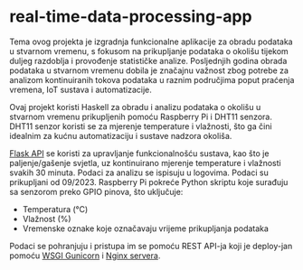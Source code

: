 # real-time-data-processing-app

Tema ovog projekta je izgradnja funkcionalne aplikacije za obradu podataka u stvarnom vremenu, s fokusom na prikupljanje podataka o okolišu tijekom duljeg razdoblja i provođenje statističke analize. Posljednjih godina obrada podataka u stvarnom vremenu dobila je značajnu važnost zbog potrebe za analizom kontinuiranih tokova podataka u raznim područjima poput praćenja vremena, IoT sustava i automatizacije.


Ovaj projekt koristi Haskell za obradu i analizu podataka o okolišu u stvarnom vremenu prikupljenih pomoću Raspberry Pi i DHT11 senzora. DHT11 senzor koristi se za mjerenje temperature i vlažnosti, što ga čini idealnim za kućnu automatizaciju i sustave nadzora okoliša. 


[Flask API](https://github.com/mvisnjic/project_iot) se koristi za upravljanje funkcionalnošću sustava, kao što je paljenje/gašenje svjetla, uz kontinuirano mjerenje temperature i vlažnosti svakih 30 minuta. Podaci za analizu se ispisuju u logovima. Podaci su prikupljani od 09/2023. Raspberry Pi pokreće Python skriptu koje surađuju sa senzorom preko GPIO pinova, što uključuje:

- Temperatura (°C)
- Vlažnost (%)
- Vremenske oznake koje označavaju vrijeme prikupljanja podataka

Podaci se pohranjuju ​​i pristupa im se pomoću REST API-ja koji je deploy-jan pomoću [WSGI Gunicorn](https://flask.palletsprojects.com/en/3.0.x/deploying/gunicorn/) i [Nginx servera](https://docs.gunicorn.org/en/latest/deploy.html).